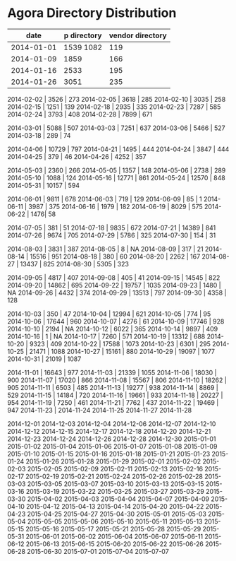 # Agora Directory Distribution

date | p directory | vendor directory
---- | ----------- | ----------------  
2014-01-01 | 1539 1082 | 119
2014-01-09 | 1859 | 166
2014-01-16 | 2533 | 195
2014-01-26 | 3051 | 235 

2014-02-02 | 3526 | 273
2014-02-05 | 3618 | 285
2014-02-10 | 3035 | 258
2014-02-15 | 1251 | 139
2014-02-18 | 2935 | 335
2014-02-23 | 7287 | 585
2014-02-24 | 3793 | 408
2014-02-28 | 7899 | 671

2014-03-01 | 5088 | 507
2014-03-03 | 7251 | 637
2014-03-06 | 5466 | 527
2014-03-18 | 289 | 74

2014-04-06 | 10729 | 797
2014-04-21 | 1495 | 444
2014-04-24 | 3847 | 444
2014-04-25 | 379 | 46
2014-04-26 | 4252 | 357

2014-05-03 | 2360 | 266
2014-05-05 | 1357 | 148
2014-05-06 | 2738 | 289
2014-05-10 | 1088 | 124
2014-05-16 | 12771 | 861
2014-05-24 | 12570 | 848
2014-05-31 | 10157 | 594

2014-06-01 | 9811 | 678
2014-06-03 | 719 | 129
2014-06-09 | 85 | 1
2014-06-11 | 3987 | 375
2014-06-16 | 1979 | 182
2014-06-19 | 8029 | 575
2014-06-22 | 1476| 58

2014-07-05 | 381 | 51
2014-07-18 | 9835 | 672
2014-07-21 | 14389 | 841
2014-07-26 | 9674 | 705
2014-07-29 | 5786 | 325
2014-07-30 | 154 | 31

2014-08-03 | 3831 | 387
2014-08-05 | 8 | NA
2014-08-09 | 317 | 21
2014-08-14 | 15516 | 951
2014-08-18 | 380 | 60
2014-08-20 | 2262 | 167
2014-08-27 | 13437 | 825
2014-08-30 | 5305 | 323

2014-09-05 | 4817 | 407
2014-09-08 | 405 | 41
2014-09-15 | 14545 | 822
2014-09-20 | 14862 | 695
2014-09-22 | 19757 | 1035
2014-09-23 | 1480 | NA
2014-09-26 | 4432 | 374
2014-09-29 | 13513 | 797
2014-09-30 | 4358 | 128

2014-10-03 | 350 | 47
2014-10-04 | 12994 | 621
2014-10-05 | 774 | 95
2014-10-06 | 17644 | 960
2014-10-07 | 4276 | 61
2014-10-09 | 17746 | 928
2014-10-10 | 2194 | NA
2014-10-12 | 6022 | 365
2014-10-14 | 9897 | 409
2014-10-16 | 1 | NA
2014-10-17 | 7260 | 571
2014-10-19 | 13312 | 688
2014-10-20 | 9323 | 409
2014-10-22 | 17588 | 1073
2014-10-23 | 6301 | 295
2014-10-25 | 21471 | 1088
2014-10-27 | 15161 | 880
2014-10-29 | 19097 | 1077
2014-10-31 | 21019 | 1087

2014-11-01 | 16643 | 977
2014-11-03 | 21339 | 1055
2014-11-06 | 18030 | 900
2014-11-07 | 17020 | 866
2014-11-08 | 15567 | 806
2014-11-10 | 18262 | 905
2014-11-11 | 6503 | 485
2014-11-13 | 19277 | 938
2014-11-14 | 8869 | 529
2014-11-15 | 14184 | 720
2014-11-16 | 19661 | 933
2014-11-18 | 20227 | 954
2014-11-19 | 7250 | 461
2014-11-21 | 7762 | 437
2014-11-22 | 19469 | 947
2014-11-23 | 
2014-11-24
2014-11-25
2014-11-27
2014-11-28

2014-12-01
2014-12-03
2014-12-04
2014-12-06
2014-12-07
2014-12-10
2014-12-12
2014-12-15
2014-12-17
2014-12-18
2014-12-20
2014-12-21
2014-12-23
2014-12-24
2014-12-26
2014-12-28
2014-12-30
2015-01-01
2015-01-02
2015-01-04
2015-01-06
2015-01-07
2015-01-08
2015-01-09
2015-01-10
2015-01-15
2015-01-16
2015-01-18
2015-01-21
2015-01-23
2015-01-24
2015-01-26
2015-01-28
2015-01-29
2015-02-01
2015-02-02
2015-02-03
2015-02-05
2015-02-09
2015-02-11
2015-02-13
2015-02-16
2015-02-17
2015-02-19
2015-02-21
2015-02-24
2015-02-26
2015-02-28
2015-03-03
2015-03-05
2015-03-07
2015-03-10
2015-03-13
2015-03-15
2015-03-16
2015-03-19
2015-03-22
2015-03-25
2015-03-27
2015-03-29
2015-03-30
2015-04-02
2015-04-03
2015-04-04
2015-04-07
2015-04-09
2015-04-10
2015-04-12
2015-04-13
2015-04-14
2015-04-20
2015-04-22
2015-04-23
2015-04-25
2015-04-27
2015-04-30
2015-05-01
2015-05-03
2015-05-04
2015-05-05
2015-05-06
2015-05-10
2015-05-11
2015-05-13
2015-05-15
2015-05-16
2015-05-17
2015-05-21
2015-05-28
2015-05-29
2015-05-31
2015-06-01
2015-06-02
2015-06-04
2015-06-07
2015-06-11
2015-06-12
2015-06-13
2015-06-15
2015-06-20
2015-06-22
2015-06-26
2015-06-28
2015-06-30
2015-07-01
2015-07-04
2015-07-07
